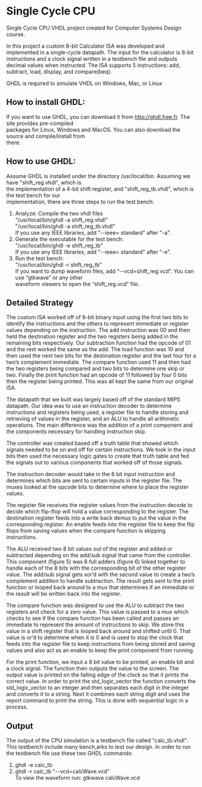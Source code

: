 # Single Cycle CPU
Single Cycle CPU VHDL project created for Computer Systems Design course.<br>

In this project a custom 8-bit Calculator ISA was developed and implemented in a single-cycle datapath. The input for the calculator is 8-bit instructions and a clock signal written in a testbench file and outputs decimal values when instructed. The ISA supports 5 instructions: add, subtract, load, display, and compare(beq).<br>

GHDL is required to simulate VHDL on Windows, Mac, or Linux

## How to install GHDL:
If you want to use GHDL, you can download it from http://ghdl.free.fr. The site provides pre-compiled<br>
packages for Linux, Windows and MacOS. You can also download the source and compile/install from<br>
there.<br>

## How to use GHDL:
Assume GHDL is installed under the directory /usr/local/bin. Assuming we have "shift_reg.vhdl", which is<br>
the implementation of a 4-bit shift register, and "shift_reg_tb.vhdl", which is the test bench for our<br>
implementation, there are three steps to run the test bench:<br>

1. Analyze: Compile the two vhdl files<br>
"/usr/local/bin/ghdl -a shift_reg.vhdl"<br>
"/usr/local/bin/ghdl -a shift_reg_tb.vhdl"<br>
If you use any IEEE libraries, add "--ieee= standard" after "-a".<br>
2. Generate the executable for the test bench:<br>
"/usr/local/bin/ghdl -e shift_reg_tb"<br>
If you use any IEEE libraries, add "--ieee= standard" after "-e".<br>
3. Run the test bench:<br>
"/usr/local/bin/ghdl -r shift_reg_tb"<br>
If you want to dump waveform files, add “--vcd=shift_reg.vcd”. You can use “gtkwave” or any other<br>
waveform viewers to open the “shift_reg.vcd” file.<br>

## Detailed Strategy
The custom ISA worked off of 8-bit binary input using the first two bits to identify the instructions and the others to represent immediate or register values depending on the instruction. The add instruction was 00 and then held the destination register and the two registers being added in the remaining bits respectively. Our subtraction function had the opcode of 01 and the rest worked the same as the add. The load function was 10 and then used the next two bits for the destination register and the last four for a two’s complement immediate. The compare function used 11 and then had the two registers being compared and two bits to determine one skip or two. Finally the print function had an opcode of 11 followed by four 0 bits then the register being printed. This was all kept the same from our original ISA. 

The datapath that we built was largely based off of the standard MIPS datapath. Our idea was to use an instruction decoder to determine instructions and registers being used, a register file to handle storing and retrieving of values in the register, and an ALU to handle all arithmetic operations. The main difference was the addition of a print component and the components necessary for handling instruction skip.

The controller was created based off a truth table that showed which signals needed to be on and off for certain instructions. We took in the input bits then used the necessary logic gates to create that truth table and fed the signals out to various components that worked off of those signals.

The instruction decoder would take in the 8 bit input instruction and determines which bits are sent to certain inputs in the register file.  The muxes looked at the opcode bits to determine where to place the register values.

The register file receives the register values from the instruction decode to decide which flip-flop will hold a value corresponding to the register. The destination register feeds into a write back demux to put the value in the corresponding register. An enable feeds into the register file to keep the flip flops from saving values when the compare function is skipping instructions.

The ALU received two 8 bit values out of the register and added or subtracted depending on the add/sub signal that came from the controller. This component (figure 5) was 8 full adders (figure 6) linked together to handle each of the 8 bits with the corresponding bit of the other register value. The add/sub signal gets xor’d with the second value to create a two’s complement addition to handle subtraction. The result gets sent to the print function or looped back around to a mux that determines if an immediate or the result will be written back into the register.

The compare function was designed to use the ALU to subtract the two registers and check for a zero value. This value is passed to a mux which checks to see if the compare function has been called and passes an immediate to represent the amount of instructions to skip. We store this value in a shift register that is looped back around and shifted until 0. That value is or’d to determine when it is 0 and is used to stop the clock that feeds into the register file to keep instructions from being stored and saving values and also act as an enable to keep the print component from running.

For the print function, we input a 8 bit value to be printed, an enable bit and a clock signal.  The function then outputs the value to the screen.  The output value is printed on the falling edge of the clock so that it prints the correct value.  In order to print the std_logic_vector the function converts the std_logic_vector to an integer and then separates each digit in the integer and converts it to a string.  Next it combines each string digit and uses the report command to print the string.  This is done with sequential logic in a process.

## Output
The output of the CPU simulation is a testbench file called "calc_tb.vhdl".  This testbench include many bench,arks to test our design. In order to run the testbench file use these two GHDL commands:
1. ghdl -e calc_tb
2. ghdl -r calc_tb "--vcd=calcWave.vcd"<br>
To view the waveform run: gtkwave calcWave.vcd

